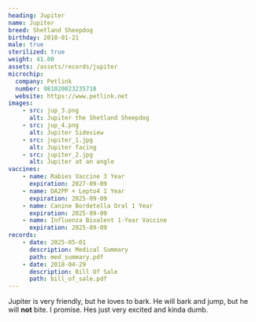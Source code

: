 ```yaml
---
heading: Jupiter
name: Jupiter
breed: Shetland Sheepdog
birthday: 2018-01-21
male: true
sterilized: true
weight: 41.00
assets: /assets/records/jupiter
microchip:
  company: Petlink
  number: 981020023235718
  website: https://www.petlink.net
images:
    - src: jup_3.png
      alt: Jupiter the Shetland Sheepdog
    - src: jup_4.png
      alt: Jupiter Sideview
    - src: jupiter_1.jpg
      alt: Jupiter facing
    - src: jupiter_2.jpg
      alt: Jupiter at an angle
vaccines:
    - name: Rabies Vaccine 3 Year
      expiration: 2027-09-09
    - name: DA2PP + Lepto4 1 Year
      expiration: 2025-09-09
    - name: Canine Bordetella Oral 1 Year
      expiration: 2025-09-09
    - name: Influenza Bivalent 1-Year Vaccine
      expiration: 2025-09-09
records:
    - date: 2025-05-01
      description: Medical Summary
      path: med_summary.pdf
    - date: 2018-04-29
      description: Bill Of Sale
      path: bill_of_sale.pdf
---
```

Jupiter is very friendly, but he loves to bark.
He will bark and jump, but he will <b>not</b> bite. I promise. 
Hes just very excited and kinda dumb.
